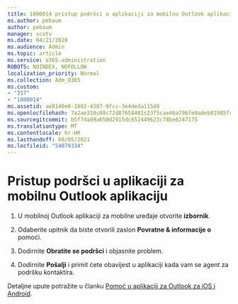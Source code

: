 ```yaml
---
title: 1800014 pristup podršci u aplikaciji za mobilnu Outlook aplikaciju
ms.author: pebaum
author: pebaum
manager: scotv
ms.date: 04/21/2020
ms.audience: Admin
ms.topic: article
ms.service: o365-administration
ROBOTS: NOINDEX, NOFOLLOW
localization_priority: Normal
ms.collection: Adm_O365
ms.custom:
- "317"
- "1800014"
ms.assetid: ae8140e0-1802-4387-9fcc-3e4deda115d8
ms.openlocfilehash: 7a2ae310c08c72d87658481c23f5cae46a796fe0adeb81985fc333343326d256
ms.sourcegitcommit: b5f7da89a650d2915dc652449623c78be6247175
ms.translationtype: MT
ms.contentlocale: hr-HR
ms.lasthandoff: 08/05/2021
ms.locfileid: "54079334"
---
```

# <a name="get-in-app-support-for-the-outlook-mobile-app"></a>Pristup podršci u aplikaciji za mobilnu Outlook aplikaciju

1. U mobilnoj Outlook aplikaciji za mobilne uređaje otvorite **izbornik**.

2. Odaberite upitnik da biste otvorili zaslon **Povratne &amp; informacije o** pomoći.

3. Dodirnite **Obratite se podršci** i objasnite problem.

4. Dodirnite **Pošalji** i primit ćete obavijest u aplikaciji kada vam se agent za podršku kontaktira.

Detaljne upute potražite u članku [Pomoć u aplikaciji za Outlook za iOS i Android](https://support.office.com/article/218a22d1-9fa5-4889-b689-de1c63493243.aspx#ID0EAABAAA=Contact_Support).

